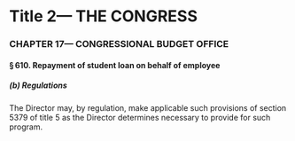 
# Title 2— THE CONGRESS
### CHAPTER 17— CONGRESSIONAL BUDGET OFFICE
#### § 610. Repayment of student loan on behalf of employee
##### (b) Regulations

The Director may, by regulation, make applicable such provisions of section 5379 of title 5 as the Director determines necessary to provide for such program.
